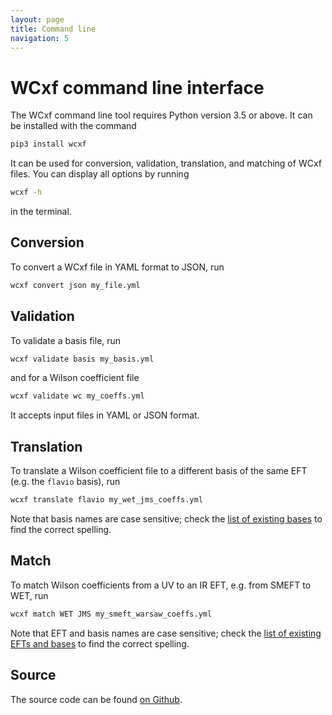 ```yaml
---
layout: page
title: Command line
navigation: 5
---
```


# WCxf command line interface

The WCxf command line tool requires Python version 3.5 or above. It can be installed with the command

```bash
pip3 install wcxf
```

It can be used for conversion, validation, translation, and matching of WCxf files. You can display all options by running

```bash
wcxf -h
```

in the terminal.

## Conversion

To convert a WCxf file in YAML format to JSON, run

```bash
wcxf convert json my_file.yml
```

## Validation

To validate a basis file, run

```bash
wcxf validate basis my_basis.yml
```

and for a Wilson coefficient file

```bash
wcxf validate wc my_coeffs.yml
```

It accepts input files in YAML or JSON format.

## Translation

To translate a Wilson coefficient file to a different basis of the same EFT (e.g. the `flavio` basis), run

```bash
wcxf translate flavio my_wet_jms_coeffs.yml
```

Note that basis names are case sensitive; check the [list of existing bases](bases.html) to find the correct spelling.

## Match

To match Wilson coefficients from a UV to an IR EFT, e.g. from SMEFT to WET,  run

```bash
wcxf match WET JMS my_smeft_warsaw_coeffs.yml
```

Note that EFT and basis names are case sensitive; check the [list of existing EFTs and bases](bases.html) to find the correct spelling.

## Source

The source code can be found [on Github](https://github.com/wcxf/wcxf-python).
